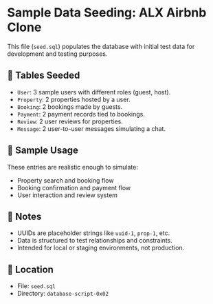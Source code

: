 # Sample Data Seeding: ALX Airbnb Clone

This file (`seed.sql`) populates the database with initial test data for development and testing purposes.

## 🔢 Tables Seeded

- `User`: 3 sample users with different roles (guest, host).
- `Property`: 2 properties hosted by a user.
- `Booking`: 2 bookings made by guests.
- `Payment`: 2 payment records tied to bookings.
- `Review`: 2 user reviews for properties.
- `Message`: 2 user-to-user messages simulating a chat.

## 🧪 Sample Usage

These entries are realistic enough to simulate:
- Property search and booking flow
- Booking confirmation and payment flow
- User interaction and review system

## 🔑 Notes

- UUIDs are placeholder strings like `uuid-1`, `prop-1`, etc.
- Data is structured to test relationships and constraints.
- Intended for local or staging environments, not production.

## 📁 Location

- File: `seed.sql`
- Directory: `database-script-0x02`
